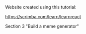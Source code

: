 Website created using this tutorial:

https://scrimba.com/learn/learnreact

Section 3 "Build a meme generator"
